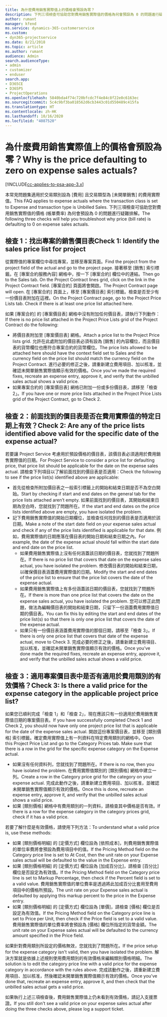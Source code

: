 ```yaml
---
title: 為什麼費用銷售實際值上的價格會預設為零？
description: 下列三項檢查可協助您對費用銷售實際值的價格為何會預設為 0 的問題進行疑難排解。
author: rumant
manager: kfend
ms.service: dynamics-365-customerservice
ms.custom:
- dyn365-projectservice
ms.date: 8/21/2018
ms.topic: article
ms.author: rumant
audience: Admin
search.audienceType:
- admin
- customizer
- enduser
search.app:
- D365CE
- D365PS
- ProjectOperations
ms.openlocfilehash: 5840bda4f74c720bfcdc7f4e84c8f22e0c6163ec
ms.sourcegitcommit: 5c4c9bf3ba018562d6cb3443c01d550489c415fa
ms.translationtype: HT
ms.contentlocale: zh-HK
ms.lasthandoff: 10/16/2020
ms.locfileid: "4087520"
---
```

# <a name="why-is-the-price-defaulting-to-zero-on-expense-sales-actuals"></a><span data-ttu-id="9d357-103">為什麼費用銷售實際值上的價格會預設為零？</span><span class="sxs-lookup"><span data-stu-id="9d357-103">Why is the price defaulting to zero on expense sales actuals?</span></span>

[!INCLUDE[cc-applies-to-psa-app-3.x](../includes/cc-applies-to-psa-app-3x.md)]

<span data-ttu-id="9d357-104">本常見問題集適用於交易類別設為 [費用] 且交易類型為 [未開單銷售] 的費用實際值。</span><span class="sxs-lookup"><span data-stu-id="9d357-104">This FAQ applies to expense actuals where the transaction class is set to Expense and transaction type is Unbilled Sales.</span></span> <span data-ttu-id="9d357-105">下列三項檢查可協助您對費用銷售實際值的價格 (帳單費率) 為何會預設為 0 的問題進行疑難排解。</span><span class="sxs-lookup"><span data-stu-id="9d357-105">The following three checks will help you troubleshoot why price (bill rate) is defaulting to 0 on expense sales actuals.</span></span>

## <a name="check-1-identify-the-sales-price-list-for-project"></a><span data-ttu-id="9d357-106">檢查 1：找出專案的銷售價目表</span><span class="sxs-lookup"><span data-stu-id="9d357-106">Check 1: Identify the sales price list for project</span></span>

<span data-ttu-id="9d357-107">從實際值的專案欄位中尋找專案，並移至專案頁面。</span><span class="sxs-lookup"><span data-stu-id="9d357-107">Find the project from the project field of the actual and go to the project page.</span></span> <span data-ttu-id="9d357-108">接著移至 [銷售] 索引標籤。在 [專案合約服務內容] 網格中，按一下 [專案合約] 欄位中的連結。</span><span class="sxs-lookup"><span data-stu-id="9d357-108">Then go to the Sales tab. On the Project Contract lines grid, click on the link in the Project Contract field.</span></span> <span data-ttu-id="9d357-109">[專案合約] 頁面將會開啟。</span><span class="sxs-lookup"><span data-stu-id="9d357-109">The Project Contract page will open.</span></span> <span data-ttu-id="9d357-110">在 [專案合約] 頁面上，移至 [專案價目表] 索引標籤。檢查是否至少有一份價目表附加在這裡。</span><span class="sxs-lookup"><span data-stu-id="9d357-110">On the Project Contract page, go to the Project Price Lists tab. Check if there is at least one price list attached here.</span></span>

<span data-ttu-id="9d357-111">如果 [專案合約] 的 [專案價目表] 網格中沒有附加任何價目表，請執行下列動作：</span><span class="sxs-lookup"><span data-stu-id="9d357-111">If there is no price list attached in the Project Price Lists grid of the Project Contract do the following:</span></span>

- <span data-ttu-id="9d357-112">將價目表附加至 [專案價目表] 網格。</span><span class="sxs-lookup"><span data-stu-id="9d357-112">Attach a price list to the Project Price lists grid.</span></span> <span data-ttu-id="9d357-113">允許在此處附加的價目表必須有設為 [銷售] 的內容欄位，而且價目表的貨幣欄位也應符合專案合約的貨幣欄位。</span><span class="sxs-lookup"><span data-stu-id="9d357-113">The price lists allowed to be attached here should have the context field set to Sales and the currency field on the price list should match the currency field on the Project Contract.</span></span> <span data-ttu-id="9d357-114">進行必要的修正之後，請重新建立費用項目、加以核准，並確認未開單銷售實際值顯示有效的價格。</span><span class="sxs-lookup"><span data-stu-id="9d357-114">Once you’ve made the required fixes, recreate an expense entry, approve it, and verify that the unbilled sales actual shows a valid price.</span></span>
- <span data-ttu-id="9d357-115">如果專案合約的 [專案價目表] 網格已附加一份或多份價目表，請移至「檢查 2」。</span><span class="sxs-lookup"><span data-stu-id="9d357-115">If you have one or more price lists attached in the Project Price Lists grid of the Project Contract, go to Check 2.</span></span>

## <a name="check-2-are-any-of-the-price-lists-identified-above-valid-for-the-specific-date-of-the-expense-actual"></a><span data-ttu-id="9d357-116">檢查 2：前面找到的價目表是否在費用實際值的特定日期上有效？</span><span class="sxs-lookup"><span data-stu-id="9d357-116">Check 2: Are any of the price lists identified above valid for the specific date of the expense actual?</span></span>

<span data-ttu-id="9d357-117">若要讓 Project Service 考慮用於預設價格的價目表，該價目表必須適用於費用銷售實際值的日期。</span><span class="sxs-lookup"><span data-stu-id="9d357-117">For Project Service to consider a price list for defaulting price, that price list should be applicable for the date on the expense sales actual.</span></span> <span data-ttu-id="9d357-118">請檢查下列項目以了解前面找到的價目表是否適用：</span><span class="sxs-lookup"><span data-stu-id="9d357-118">Check the following to see if the price list(s) identified above are applicable:</span></span>

- <span data-ttu-id="9d357-119">首先從檢查所附加價目表之一般索引標籤上的開始和結束日期是否不為空白開始。</span><span class="sxs-lookup"><span data-stu-id="9d357-119">Start by checking if start and end dates on the general tab for the price lists attached aren’t empty.</span></span> <span data-ttu-id="9d357-120">如果前面找到的價目表，其開始和結束日期為空白時，您就找到了問題所在。</span><span class="sxs-lookup"><span data-stu-id="9d357-120">If the start and end dates on the price lists identified above are empty, you have isolated the problem.</span></span> 
- <span data-ttu-id="9d357-121">記下費用銷售實際值的開始日期欄位，並檢查任何找到的價目表是否適用於該日期。</span><span class="sxs-lookup"><span data-stu-id="9d357-121">Make a note of the start date field on your expense sales actual and check if any of the price lists identified is applicable for that date.</span></span> <span data-ttu-id="9d357-122">例如，費用實際值的日期應落在價目表的開始日期和結束日期之內。</span><span class="sxs-lookup"><span data-stu-id="9d357-122">For example, the date of the expense actual should fall within the start date and end date on the price list.</span></span> 
    - <span data-ttu-id="9d357-123">如果費用銷售實際值上沒有任何涵蓋該日期的價目表，您就找到了問題所在。</span><span class="sxs-lookup"><span data-stu-id="9d357-123">If there is no price list that covers that date on the expense sales actual, you have isolated the problem.</span></span> <span data-ttu-id="9d357-124">修改價目表的開始和結束日期，以確保價目表涵蓋費用實際值的日期。</span><span class="sxs-lookup"><span data-stu-id="9d357-124">Modify the start and end dates of the price list to ensure that the price list covers the date of the expense actual.</span></span> 
    - <span data-ttu-id="9d357-125">如果費用銷售實際值上有多份涵蓋該日期的價目表，您就找到了問題所在。</span><span class="sxs-lookup"><span data-stu-id="9d357-125">If there is more than one price list that covers the date on the expense sales actual, you have isolated the problem.</span></span> <span data-ttu-id="9d357-126">您可以修正此問題，做法為編輯價目表的開始和結束日期，只留下一份涵蓋費用實際值日期的價目表。</span><span class="sxs-lookup"><span data-stu-id="9d357-126">You can fix this by editing the start and end dates of the price list(s) so that there is only one price list that covers the date of the expense actual.</span></span> 
    - <span data-ttu-id="9d357-127">如果只有一份價目表涵蓋費用實際值的那個日期，請移至「檢查 3」。</span><span class="sxs-lookup"><span data-stu-id="9d357-127">If there is only one price list that covers that date of the expense actual, move to Check 3.</span></span>
<span data-ttu-id="9d357-128">完成必要的修正之後，請重新建立費用項目、加以核准，並確認未開單銷售實際值顯示有效的價格。</span><span class="sxs-lookup"><span data-stu-id="9d357-128">Once you’ve done made the required fixes, recreate an expense entry, approve it, and verify that the unbilled sales actual shows a valid price.</span></span>

## <a name="check-3-is-there-a-valid-price-for-the-expense-category-in-the-applicable-project-price-list"></a><span data-ttu-id="9d357-129">檢查 3：適用專案價目表中是否有適用於費用類別的有效價格？</span><span class="sxs-lookup"><span data-stu-id="9d357-129">Check 3: Is there a valid price for the expense category in the applicable project price list?</span></span> 

<span data-ttu-id="9d357-130">如果您已順利完成「檢查 1」和「檢查 2」，現在應該只有一份適用於費用銷售實際值日期的專案價目表。</span><span class="sxs-lookup"><span data-stu-id="9d357-130">If you have successfully completed Check 1 and Check 2, you should now have only one project price list that is applicable for the date of the expense sales actual.</span></span> <span data-ttu-id="9d357-131">開啟這份專案價目表，並移至 [類別價格] 索引標籤。確定費用實際值上有一列資料在特定費用類別的網格中。</span><span class="sxs-lookup"><span data-stu-id="9d357-131">Open this Project Price List and go to the Category Prices tab. Make sure that there is a row in the grid for the specific expense category on the Expense actual.</span></span>
 
- <span data-ttu-id="9d357-132">如果沒有任何資料列，您就找到了問題所在。</span><span class="sxs-lookup"><span data-stu-id="9d357-132">If there is no row, then you have isolated the problem.</span></span> <span data-ttu-id="9d357-133">在費用實際值類別的 [類別價格] 網格中建立一列。</span><span class="sxs-lookup"><span data-stu-id="9d357-133">Create a row in the Category price grid for the category on your expense actual.</span></span> <span data-ttu-id="9d357-134">完成此動作之後，請重新建立費用項目、加以核准，並確認未開單銷售實際值顯示有效的價格。</span><span class="sxs-lookup"><span data-stu-id="9d357-134">Once this is done, recreate an expense entry, approve it, and verify that the unbilled sales actual shows a valid price.</span></span> 
- <span data-ttu-id="9d357-135">如果 [類別價格] 網格中有費用類別的一列資料，請檢查其中價格是否有效。</span><span class="sxs-lookup"><span data-stu-id="9d357-135">If there is a row for the expense category in the category prices grid, check if it has a valid price.</span></span>

<span data-ttu-id="9d357-136">若要了解什麼是有效價格，請使用下列方法：</span><span class="sxs-lookup"><span data-stu-id="9d357-136">To understand what a valid price is, use these methods:</span></span>

- <span data-ttu-id="9d357-137">如果 [類別價格明細] 的 [定價方式] 欄位設為 [依照成本]，則費用銷售實際值的單位率費將會預設為費用項目中的值。</span><span class="sxs-lookup"><span data-stu-id="9d357-137">If the Pricing Method field on the Category price line is set to At Cost, then the unit rate on your Expense sales actual will be defaulted to the value in the Expense entry.</span></span>
- <span data-ttu-id="9d357-138">如果 [類別價格明細] 的 [定價方式] 欄位設為 [加成百分比]，請檢查 [百分比] 欄位是否設定為有效值。</span><span class="sxs-lookup"><span data-stu-id="9d357-138">If the Pricing Method field on the Category price line is set to Markup Percentage, then check if the Percent field is set to a valid value.</span></span> <span data-ttu-id="9d357-139">費用銷售實際值的單位費率是透過將此加成百分比套用至費用項目中的價格所預設。</span><span class="sxs-lookup"><span data-stu-id="9d357-139">The unit rate on your Expense sales actual is defaulted by applying this markup percent to the price in the Expense entry.</span></span>
- <span data-ttu-id="9d357-140">如果 [類別價格明細] 的 [定價方式] 欄位設為 [單價]，請檢查 [價格] 欄位是否設定為有效值。</span><span class="sxs-lookup"><span data-stu-id="9d357-140">If the Pricing Method field on the Category price line is set to Price per Unit, then check if the Price field is set to a valid value.</span></span> <span data-ttu-id="9d357-141">費用銷售實際值的單位費率將會預設為 [價格] 欄位所指定的貨幣金額。</span><span class="sxs-lookup"><span data-stu-id="9d357-141">The unit rate on your Expense sales actual will be defaulted to the currency amount specified in the Price field.</span></span>

<span data-ttu-id="9d357-142">如果針對費用類別所設定的價格無效，您就找到了問題所在。</span><span class="sxs-lookup"><span data-stu-id="9d357-142">If the price setup for the expense category isn't valid, then you have isolated the problem.</span></span> <span data-ttu-id="9d357-143">解決方案就是依據上述規則使用費用類別的有效價格來編輯類別價格明細。</span><span class="sxs-lookup"><span data-stu-id="9d357-143">The solution is to edit the category price line with a valid price for the expense category in accordance with the rules above.</span></span> <span data-ttu-id="9d357-144">完成該動作之後，請重新建立費用項目、加以核准，然後確認未開單銷售實際值顯示有效的價格。</span><span class="sxs-lookup"><span data-stu-id="9d357-144">Once you’ve done that, recreate an expense entry, approve it, and then check that the unbilled sales actual gets a valid price.</span></span>

<span data-ttu-id="9d357-145">如果執行上述三項檢查後，費用銷售實際值上仍未看到有效價格，請記入支援票證。</span><span class="sxs-lookup"><span data-stu-id="9d357-145">If you still don't see a valid price on your expense sales actual after doing the three checks above, please log a support ticket.</span></span>


